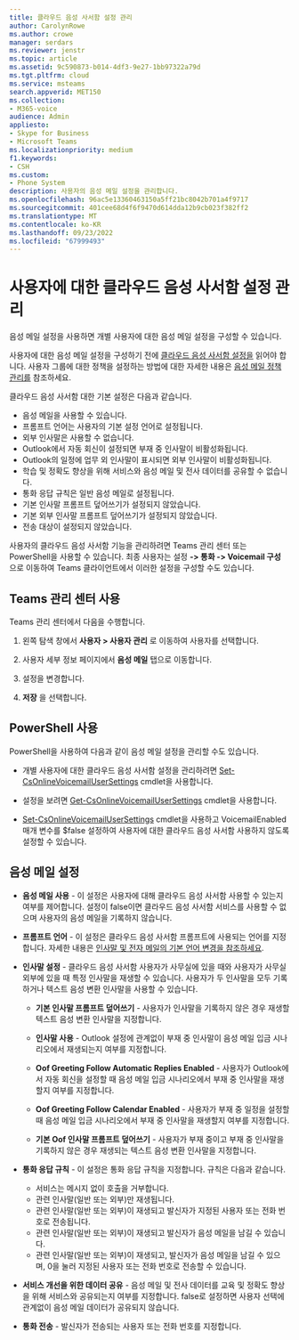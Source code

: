 ```yaml
---
title: 클라우드 음성 사서함 설정 관리
author: CarolynRowe
ms.author: crowe
manager: serdars
ms.reviewer: jenstr
ms.topic: article
ms.assetid: 9c590873-b014-4df3-9e27-1bb97322a79d
ms.tgt.pltfrm: cloud
ms.service: msteams
search.appverid: MET150
ms.collection:
- M365-voice
audience: Admin
appliesto:
- Skype for Business
- Microsoft Teams
ms.localizationpriority: medium
f1.keywords:
- CSH
ms.custom:
- Phone System
description: 사용자의 음성 메일 설정을 관리합니다.
ms.openlocfilehash: 96ac5e13360463150a5ff21bc8042b701a4f9717
ms.sourcegitcommit: 401cee68d4f6f9470d614dda12b9cb023f382ff2
ms.translationtype: MT
ms.contentlocale: ko-KR
ms.lasthandoff: 09/23/2022
ms.locfileid: "67999493"
---
```

# <a name="manage-cloud-voicemail-settings-for-users"></a>사용자에 대한 클라우드 음성 사서함 설정 관리

음성 메일 설정을 사용하면 개별 사용자에 대한 음성 메일 설정을 구성할 수 있습니다.

사용자에 대한 음성 메일 설정을 구성하기 전에 [클라우드 음성 사서함 설정을](set-up-phone-system-voicemail.md) 읽어야 합니다. 사용자 그룹에 대한 정책을 설정하는 방법에 대한 자세한 내용은 [음성 메일 정책 관리를](manage-voicemail-policies.md) 참조하세요.

클라우드 음성 사서함 대한 기본 설정은 다음과 같습니다.

- 음성 메일을 사용할 수 있습니다.
- 프롬프트 언어는 사용자의 기본 설정 언어로 설정됩니다.
- 외부 인사말은 사용할 수 없습니다.
- Outlook에서 자동 회신이 설정되면 부재 중 인사말이 비활성화됩니다.
- Outlook의 일정에 업무 외 인사말이 표시되면 외부 인사말이 비활성화됩니다.
- 학습 및 정확도 향상을 위해 서비스와 음성 메일 및 전사 데이터를 공유할 수 없습니다.
- 통화 응답 규칙은 일반 음성 메일로 설정됩니다.
- 기본 인사말 프롬프트 덮어쓰기가 설정되지 않았습니다.
- 기본 외부 인사말 프롬프트 덮어쓰기가 설정되지 않았습니다.
- 전송 대상이 설정되지 않았습니다.


사용자의 클라우드 음성 사서함 기능을 관리하려면 Teams 관리 센터 또는 PowerShell을 사용할 수 있습니다. 최종 사용자는 설정 **-> 통화 -> Voicemail 구성** 으로 이동하여 Teams 클라이언트에서 이러한 설정을 구성할 수도 있습니다.

## <a name="use-teams-admin-center"></a>Teams 관리 센터 사용

Teams 관리 센터에서 다음을 수행합니다.

1.  왼쪽 탐색 창에서 **사용자 > 사용자 관리** 로 이동하여 사용자를 선택합니다.

2.  사용자 세부 정보 페이지에서 **음성 메일** 탭으로 이동합니다.

3.  설정을 변경합니다.

4.  **저장** 을 선택합니다.


## <a name="use-powershell"></a>PowerShell 사용

PowerShell을 사용하여 다음과 같이 음성 메일 설정을 관리할 수도 있습니다.

- 개별 사용자에 대한 클라우드 음성 사서함 설정을 관리하려면 [Set-CsOnlineVoicemailUserSettings](/powershell/module/skype/set-csonlinevoicemailusersettings) cmdlet을 사용합니다. 

- 설정을 보려면 [Get-CsOnlineVoicemailUserSettings](/powershell/module/skype/get-csonlinevoicemailusersettings) cmdlet을 사용합니다.

- [Set-CsOnlineVoicemailUserSettings](/powershell/module/skype/set-csonlinevoicemailusersettings) cmdlet을 사용하고 VoicemailEnabled 매개 변수를 $false 설정하여 사용자에 대한 클라우드 음성 사서함 사용하지 않도록 설정할 수 있습니다. 

## <a name="voicemail-settings"></a>음성 메일 설정

- **음성 메일 사용** - 이 설정은 사용자에 대해 클라우드 음성 사서함 사용할 수 있는지 여부를 제어합니다. 설정이 false이면 클라우드 음성 사서함 서비스를 사용할 수 없으며 사용자의 음성 메일을 기록하지 않습니다.

- **프롬프트 언어** - 이 설정은 클라우드 음성 사서함 프롬프트에 사용되는 언어를 지정합니다. 자세한 내용은 [인사말 및 전자 메일의 기본 언어 변경을 참조하세요](change-the-default-language-for-greetings-and-emails.md).

- **인사말 설정** - 클라우드 음성 사서함 사용자가 사무실에 있을 때와 사용자가 사무실 외부에 있을 때 특정 인사말을 재생할 수 있습니다. 사용자가 두 인사말을 모두 기록하거나 텍스트 음성 변환 인사말을 사용할 수 있습니다.

  - **기본 인사말 프롬프트 덮어쓰기** - 사용자가 인사말을 기록하지 않은 경우 재생할 텍스트 음성 변환 인사말을 지정합니다.

  - **인사말 사용** - Outlook 설정에 관계없이 부재 중 인사말이 음성 메일 입금 시나리오에서 재생되는지 여부를 지정합니다.

  - **Oof Greeting Follow Automatic Replies Enabled** - 사용자가 Outlook에서 자동 회신을 설정할 때 음성 메일 입금 시나리오에서 부재 중 인사말을 재생할지 여부를 지정합니다.

  - **Oof Greeting Follow Calendar Enabled** - 사용자가 부재 중 일정을 설정할 때 음성 메일 입금 시나리오에서 부재 중 인사말을 재생할지 여부를 지정합니다.

  - **기본 Oof 인사말 프롬프트 덮어쓰기** - 사용자가 부재 중이고 부재 중 인사말을 기록하지 않은 경우 재생되는 텍스트 음성 변환 인사말을 지정합니다.

- **통화 응답 규칙** - 이 설정은 통화 응답 규칙을 지정합니다. 규칙은 다음과 같습니다.
  - 서비스는 메시지 없이 호출을 거부합니다.
  - 관련 인사말(일반 또는 외부)만 재생됩니다.
  - 관련 인사말(일반 또는 외부)이 재생되고 발신자가 지정된 사용자 또는 전화 번호로 전송됩니다.
  -  관련 인사말(일반 또는 외부)이 재생되고 발신자가 음성 메일을 남길 수 있습니다.
  - 관련 인사말(일반 또는 외부)이 재생되고, 발신자가 음성 메일을 남길 수 있으며, 0을 눌러 지정된 사용자 또는 전화 번호로 전송할 수 있습니다.

- **서비스 개선을 위한 데이터 공유** - 음성 메일 및 전사 데이터를 교육 및 정확도 향상을 위해 서비스와 공유되는지 여부를 지정합니다. false로 설정하면 사용자 선택에 관계없이 음성 메일 데이터가 공유되지 않습니다.

- **통화 전송** - 발신자가 전송되는 사용자 또는 전화 번호를 지정합니다.


